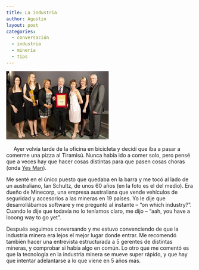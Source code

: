 ```yaml
---
title: La industria
author: Agustin
layout: post
categories:
  - conversación
  - industria
  - minería
  - tips
---
```


![Ian Schultz][1]

     Ayer volvía tarde de la oficina en bicicleta y decidí que iba a pasar a comerme una pizza al Tiramisú. Nunca había ido a comer solo, pero pensé que a veces hay que hacer cosas distintas para que pasen cosas choras (onda [Yes Man][2]).


Me senté en el único puesto que quedaba en la barra y me tocó al lado de un australiano, Ian Schultz, de unos 60 años (en la foto es el del medio). Era dueño de Minecorp, una empresa australiana que vende vehículos de seguridad y accesorios a las mineras en 19 países. Yo le dije que desarrollábamos software y me preguntó al instante – “on which industry?”. Cuando le dije que todavía no lo teníamos claro, me dijo – “aah, you have a looong way to go yet”.

Después seguimos conversando y me estuvo convenciendo de que la industria minera era lejos el mejor lugar donde entrar. Me recomendó también hacer una entrevista estructurada a 5 gerentes de distintas mineras, y comprobar si había algo en común. Lo otro que me comentó es que la tecnología en la industria minera se mueve super rápido, y que hay que intentar adelantarse a lo que viene en 5 años más.

[1]: /images/images.jpeg
[2]: http://www.imdb.com/title/tt1068680/